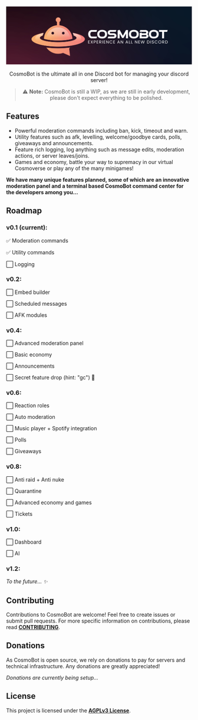 <div align="center">

<p align="center">
<img src="images/cosmobot_banner.jpg" alt="CosmoBot Logo" width="600"/>
</p>

CosmoBot is the ultimate all in one Discord bot for managing your discord server!

> ⚠️ **Note:** CosmoBot is still a WIP, as we are still in early development, please don't expect everything to be polished.

</div>

## Features

- Powerful moderation commands including ban, kick, timeout and warn.
- Utility features such as afk, levelling, welcome/goodbye cards, polls, giveaways and announcements.
- Feature rich logging, log anything such as message edits, moderation actions, or server leaves/joins.
- Games and economy, battle your way to supremacy in our virtual Cosmoverse or play any of the many minigames!

**We have many unique features planned, some of which are an innovative moderation panel and a terminal based CosmoBot command center for the developers among you...**

## Roadmap

### v0.1 (current):

✅ Moderation commands
 
✅ Utility commands

⬜ Logging

### v0.2:

⬜ Embed builder

⬜ Scheduled messages

⬜ AFK modules

### v0.4:

⬜ Advanced moderation panel

⬜ Basic economy

⬜ Announcements

⬜ Secret feature drop (hint: "gc") 👀

### v0.6:

⬜ Reaction roles

⬜ Auto moderation

⬜ Music player + Spotify integration

⬜ Polls

⬜ Giveaways

### v0.8:

⬜ Anti raid + Anti nuke

⬜ Quarantine

⬜ Advanced economy and games

⬜ Tickets

### v1.0:

⬜ Dashboard

⬜ AI

### v1.2:

*To the future... ✨*

## Contributing

Contributions to CosmoBot are welcome! Feel free to create issues or submit pull requests.
For more specific information on contributions, please read **[CONTRIBUTING](CONTRIBUTING.md)**.

## Donations

As CosmoBot is open source, we rely on donations to pay for servers and technical infrastructure.
Any donations are greatly appreciated!

*Donations are currently being setup...*

## License

This project is licensed under the **[AGPLv3 License](LICENSE)**.
